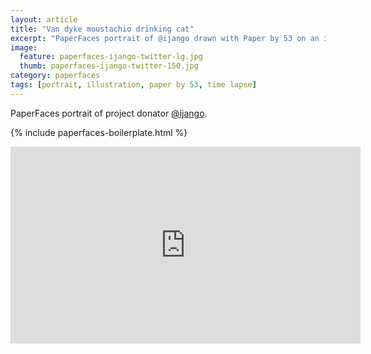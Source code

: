 ```yaml
---
layout: article
title: "Van dyke moustachio drinking cat"
excerpt: "PaperFaces portrait of @ijango drawn with Paper by 53 on an iPad."
image: 
  feature: paperfaces-ijango-twitter-lg.jpg
  thumb: paperfaces-ijango-twitter-150.jpg
category: paperfaces
tags: [portrait, illustration, paper by 53, time lapse]
---
```


PaperFaces portrait of project donator [@ijango](http://twitter.com/ijango).

{% include paperfaces-boilerplate.html %}

<iframe width="560" height="315" src="http://www.youtube.com/embed/9XA2_0nysm8" frameborder="0"> </iframe>
